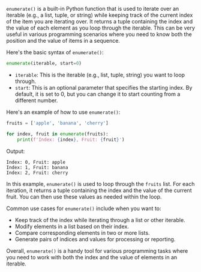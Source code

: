 `enumerate()` is a built-in Python function that is used to iterate over an iterable (e.g., a list, tuple, or string) while keeping track of the current index of the item you are iterating over. It returns a tuple containing the index and the value of each element as you loop through the iterable. This can be very useful in various programming scenarios where you need to know both the position and the value of items in a sequence.

Here's the basic syntax of `enumerate()`:

```python
enumerate(iterable, start=0)
```

- `iterable`: This is the iterable (e.g., list, tuple, string) you want to loop through.
- `start`: This is an optional parameter that specifies the starting index. By default, it is set to 0, but you can change it to start counting from a different number.

Here's an example of how to use `enumerate()`:

```python
fruits = ['apple', 'banana', 'cherry']

for index, fruit in enumerate(fruits):
    print(f'Index: {index}, Fruit: {fruit}')
```

Output:
```
Index: 0, Fruit: apple
Index: 1, Fruit: banana
Index: 2, Fruit: cherry
```

In this example, `enumerate()` is used to loop through the `fruits` list. For each iteration, it returns a tuple containing the index and the value of the current fruit. You can then use these values as needed within the loop.

Common use cases for `enumerate()` include when you want to:

- Keep track of the index while iterating through a list or other iterable.
- Modify elements in a list based on their index.
- Compare corresponding elements in two or more lists.
- Generate pairs of indices and values for processing or reporting.

Overall, `enumerate()` is a handy tool for various programming tasks where you need to work with both the index and the value of elements in an iterable.

